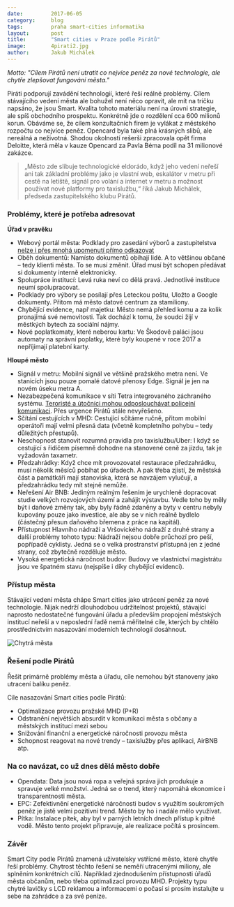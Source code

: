 ```yaml
---
date:         2017-06-05
category:     blog
tags:         praha smart-cities informatika
layout:       post
title:        "Smart cities v Praze podle Pirátů" 
image:        4pirati2.jpg
author:       Jakub Michálek
---
```


*Motto: "Cílem Pirátů není utratit co nejvíce peněz za nové technologie, ale chytře zlepšovat fungování města."*

Piráti podporují zavádění technologií, které řeší reálné problémy. Cílem stávajícího vedení města ale bohužel není něco opravit, ale mít na tričku napsáno, že jsou Smart. Kvalita tohoto materiálu není na úrovni strategie, ale spíš obchodního prospektu. Konkrétně jde o rozdělení cca 600 milionů korun. Obáváme se, že cílem konzultačních firem je vylákat z městského rozpočtu co nejvíce peněz. Opencard byla také plná krásných slibů, ale nereálná a neživotná. Shodou okolností rešerši zpracovala opět firma Deloitte, která měla v kauze Opencard za Pavla Béma podíl na 31 milionové zakázce. 

> „Město zde slibuje technologické eldorádo, když jeho vedení neřeší ani tak základní problémy jako je vlastní web, eskalátor v metru při cestě na letiště, signál pro volání a internet v metru a možnost používat nové platformy pro taxislužbu,“ říká Jakub Michálek, předseda zastupitelského klubu Pirátů. 


### Problémy, které je potřeba adresovat

**Úřad v pravěku**

 - Webový portál města: Podklady pro zasedání výborů a zastupitelstva [nelze i přes mnohá upomenutí přímo odkazovat](https://youtu.be/gRCy4GvzN0U)
 - Oběh dokumentů: Namísto dokumentů obíhají lidé. A to většinou občané – tedy klienti města. To se musí změnit. Úřad musí být schopen předávat si dokumenty interně elektronicky.
 - Spolupráce institucí: Levá ruka neví co dělá pravá. Jednotlivé instituce neumí spolupracovat. 
 - Podklady pro výbory se posílají přes Leteckou poštu, Uložto a Google dokumenty. Přitom má město datové centrum za stamiliony.
 - Chybějící evidence, např majetku: Město nemá přehled komu a za kolik pronajímá své nemovitosti. Tak dochází k tomu, že soudci žijí v městkých bytech za sociální nájmy.
 - Nové poplatkomaty, které neberou kartu: Ve Škodově paláci jsou automaty na správní poplatky, které byly koupené v roce 2017 a nepříjimají platební karty.

**Hloupé město**
 - Signál v metru: Mobilní signál ve většině pražského metra není. Ve stanicích jsou pouze pomalé datové přenosy Edge. Signál je jen na novém úseku metra A. 
 - Nezabezpečená komunikace v síti Tetra integrovaného záchraného systému. [Teroristé a útočníci mohou odposlouchávat policejní komunikaci](https://youtu.be/JRdjRJjWEx0). Přes urgence Pirátů stále nevyřešeno.
 - Sčítání cestujících v MHD: Cestující sčítáme ručně, přitom mobilní operátoři mají velmi přesná data (včetně kompletního pohybu – tedy důležitých přestupů).
 - Neschopnost stanovit rozumná pravidla pro taxislužbu/Uber: I když se cestující s řidičem písemně dohodne na stanovené ceně za jízdu, tak je vyžadován taxametr.
 - Předzahrádky: Když chce mít provozovatel restaurace předzahrádku, musí několik měsíců pobíhat po úřadech. A pak třeba zjistí, že městská část a památkáři mají stanoviska, která se navzájem vylučují, a předzahrádku tedy mít stejně nemůže. 
 - Neřešení Air BNB: Jediným reálným řešením je urychleně dopracovat studie velkých rozvojových území a zahájit výstavbu. Vedle toho by měly být i daňové změny tak, aby byly řádně zdaněny a byty v centru nebyly kupovány pouze jako investice, ale aby se v nich reálně bydlelo (částečný přesun daňového břemena z práce na kapitál). 
 - Přístupnost Hlavního nádraží a Vršovického nádraží z druhé strany a další problémy tohoto typu: Nádraží nejsou dobře průchozí pro peší, popřípadě cyklisty. Jedná se o velká prostranství přístupná jen z jedné strany, což zbytečně rozděluje město.
 - Vysoká energetická náročnost budov: Budovy ve vlastnictví magistrátu jsou ve špatném stavu (nejspíše i díky chybějící evidenci). 
 
### Přístup města

Stávající vedení města chápe Smart cities jako utrácení peněz za nové technologie. Nijak nedrží dlouhodobou udržitelnost projektů, stávající naprosto nedostatečné fungování úřadu a především propojení městských institucí neřeší a v neposlední řadě nemá měřitelné cíle, kterých by chtělo prostřednictvím nasazování moderních technologií dosáhnout. 

![Chytrá města](opencard-smart-cities.png)

### Řešení podle Pirátů

Řešit primárně problémy města a úřadu, cíle nemohou být stanoveny jako utracení balíku peněz. 

Cíle nasazování Smart cities podle Pirátů:

 - Optimalizace provozu pražské MHD (P+R)
 - Odstranění největších absurdit v komunikaci města s občany a městských institucí mezi sebou
 - Snižování finanční a energetické náročnosti provozu města
 - Schopnost reagovat na nové trendy – taxislužby přes aplikaci, AirBNB atp. 
 
### Na co navázat, co už dnes dělá město dobře
 
 - Opendata: Data jsou nová ropa a veřejná správa jich produkuje a spravuje velké množství. Jedná se o trend, který napomáhá ekonomice i transparentnosti města. 
 - EPC: Zefektivnění energetické náročnosti budov s využítím soukromých peněz je jistě velmi pozitivní trend. Město by ho i nadále mělo využívat.
 - Pítka: Instalace pítek, aby byl v parných letních dnech přístup k pitné vodě. Město tento projekt připravuje, ale realizace počítá s prosincem.

### Závěr

Smart City podle Pirátů znamená uživatelsky vstřícné město, které chytře řeší problémy. Chytrost těchto řešení se neměří utracenými miliony, ale splněním konkrétních cílů. Například zjednodušením přístupnosti úřadů města občanům, nebo třeba optimalizací provozu MHD. Projekty typu chytré lavičky s LCD reklamou a informacemi o počasí si prosím instalujte u sebe na zahrádce a za své peníze.


